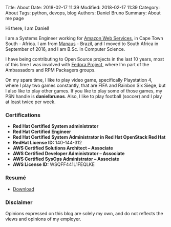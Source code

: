 Title: About
Date: 2018-02-17 11:39
Modified: 2018-02-17 11:39
Category: About
Tags: python, devops, blog
Authors: Daniel Bruno
Summary: About me page

Hi there, I am Daniel!

I am a Systems Engineer working for [Amazon Web Services](htps://aws.amazon.com), in Cape Town South - Africa. I am from [Manaus](https://en.wikipedia.org/wiki/Manaus) - Brazil, and I moved to South Africa in September of 2016, and I am B.Sc. in Computer Science.

I have being contributing to Open Source projects in the last 10 years, most of this time I was involved with [Fedora Project](https://fedoraproject.org/wiki/User:Dbruno), where I'm part of the Ambassadors and RPM Packagers groups.

On my spare time, I like to play video game, specifically Playstation 4, where I play two games constantly, that are FIFA and Rainbon Six Siege, but I also like to play other games. If you like to play some of those games, my PSN handle is **danielbrunos**. Also, I like to play football (soccer) and I play at least twice per week.

### Certifications

* **Red Hat Certified System administrator**
* **Red Hat Certified Engineer**
* **Red Hat Certified System Administrator in Red Hat OpenStack Red Hat**
* **RedHat License ID:** 140-144-312
* **AWS Certified Solutions Architect – Associate**
* **AWS Certified Developer Administrator – Associate**
* **AWS Certified SysOps Administrator – Associate**
* **AWS License ID:** WSQFF441L1FEQLKE

### Resumé
* [Download](daniel-amzn.s3.amazonaws.com/DanielBruno.pdf)

### Disclaimer
Opinions expressed on this blog are solely my own, and do not reflects the views and opinions of my employer.
